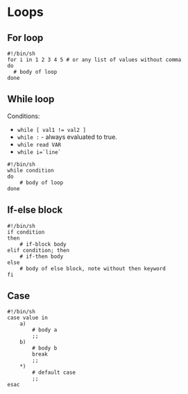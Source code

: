 # Loops

## For loop

```shell
#!/bin/sh
for i in 1 2 3 4 5 # or any list of values without comma
do
  # body of loop
done
```

## While loop

Conditions:

-   `while [ val1 != val2 ]`
-   `while :` - always evaluated to true.
-   `while read VAR`
-   `` while i=`line` ``

```shell
#!/bin/sh
while condition
do
    # body of loop
done
```

## If-else block

```shell
#!/bin/sh
if condition
then
    # if-block body
elif condition; then
    # if-then body
else
    # body of else block, note without then keyword
fi
```

## Case

```shell
#!/bin/sh
case value in
    a)
        # body a
        ;;
    b)
        # body b
        break
        ;;
    *)
        # default case
        ;;
esac
```
